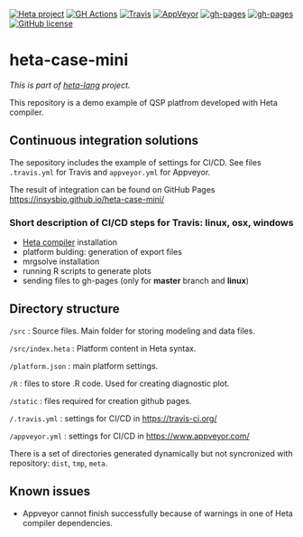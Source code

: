 [![Heta project](https://img.shields.io/badge/%CD%B1-Heta_project-blue)](https://hetalang.github.io/)
[![GH Actions](https://github.com/insysbio/heta-case-mini/workflows/Build%20and%20Share/badge.svg)](https://github.com/insysbio/heta-case-mini/actions?query=workflow%3A%22Build+and+Share%22)
[![Travis](https://travis-ci.org/insysbio/heta-case-mini.svg?branch=master)](https://travis-ci.org/insysbio/heta-case-mini)
[![AppVeyor](https://ci.appveyor.com/api/projects/status/github/insysbio/heta-case-mini?branch=master&svg=true)](https://ci.appveyor.com/project/metelkin/heta-case-mini)
[![gh-pages](https://img.shields.io/badge/gh.pages-ready-blue.svg)](https://insysbio.github.io/heta-case-mini/)
[![gh-pages](https://img.shields.io/badge/SbmlViewer-ready-blue.svg)](http://sv.insysbio.com/online/?https://insysbio.github.io/heta-case-mini/sbml.xml)
[![GitHub license](https://img.shields.io/github/license/insysbio/heta-case-mini.svg)](https://github.com/insysbio/heta-case-mini/blob/master/LICENSE)

# heta-case-mini

*This is part of [heta-lang](https://hetalang.github.io/) project.*

This repository is a demo example of QSP platfrom developed with Heta compiler.

## Continuous integration solutions

The sepository includes the example of settings for CI/CD. See files `.travis.yml` for Travis and `appveyor.yml` for Appveyor.

The result of integration can be found on GitHub Pages <https://insysbio.github.io/heta-case-mini/>

### Short description of CI/CD steps for Travis: linux, osx, windows
 - [Heta compiler](https://hetalang.github.io/#/heta-compiler/) installation
 - platform bulding: generation of export files
 - mrgsolve installation
 - running R scripts to generate plots
 - sending files to gh-pages (only for **master** branch and **linux**)

## Directory structure

`/src` : Source files. Main folder for storing modeling and data files.

`/src/index.heta` : Platform content in Heta syntax.

`/platform.json` : main platform settings.

`/R` : files to store .R code. Used for creating diagnostic plot.

`/static` : files required for creation github pages.

`/.travis.yml` : settings for CI/CD in <https://travis-ci.org/>

`/appveyor.yml` : settings for CI/CD in <https://www.appveyor.com/>

There is a set of directories generated dynamically but not syncronized with repository: `dist`, `tmp`, `meta`.

## Known issues

 - Appveyor cannot finish successfully because of warnings in one of Heta compiler dependencies. 